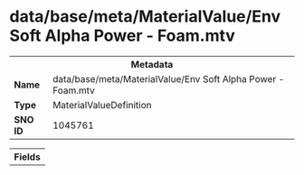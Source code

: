 <h1>data/base/meta/MaterialValue/Env Soft Alpha Power - Foam.mtv</h1><table><tr><th colspan="100%">Metadata</th></tr><tr><td><b>Name</b></td><td>data/base/meta/MaterialValue/Env Soft Alpha Power - Foam.mtv</td></tr><tr><td><b>Type</b></td><td>MaterialValueDefinition</td></tr><tr><td><b>SNO ID</b></td><td>1045761</td></tr></table>

<table><tr><th colspan="100%">Fields</th></tr></table>

